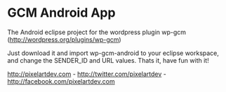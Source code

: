 GCM Android App
===============

The Android eclipse project for the wordpress plugin wp-gcm (http://wordpress.org/plugins/wp-gcm)

Just download it and import wp-gcm-android to your eclipse workspace, and change the SENDER_ID and URL values.
Thats it, have fun with it!

http://pixelartdev.com - http://twitter.com/pixelartdev - http://facebook.com/pixelartdev.com
